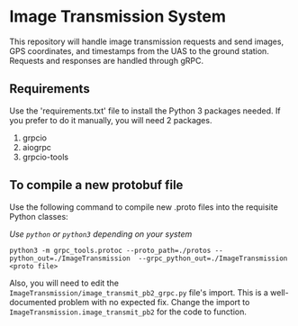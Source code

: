 # Image Transmission System

This repository will handle image transmission requests and send images, GPS coordinates, and timestamps from the UAS 
to the ground station. Requests and responses are handled through gRPC. 

## Requirements
Use the 'requirements.txt' file to install the Python 3 packages needed. If you prefer to do it manually,
you will need 2 packages.

1. grpcio
2. aiogrpc
3. grpcio-tools

## To compile a new protobuf file
Use the following command to compile new .proto files into the requisite Python classes:

_Use `python` or `python3` depending on your system_

`python3 -m grpc_tools.protoc --proto_path=./protos --python_out=./ImageTransmission 
--grpc_python_out=./ImageTransmission <proto file>`

Also, you will need to edit the `ImageTransmission/image_transmit_pb2_grpc.py` file's import. This is a well-documented
problem with no expected fix. Change the import to `ImageTransmission.image_transmit_pb2` for the code to function.